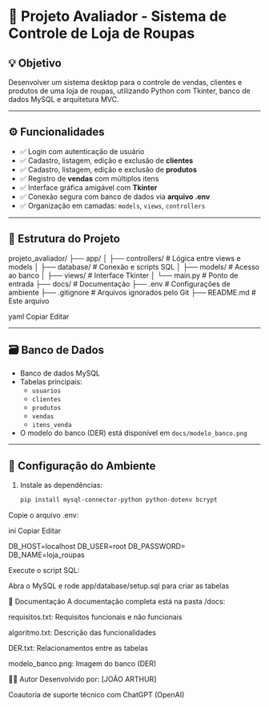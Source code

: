 # 🧾 Projeto Avaliador - Sistema de Controle de Loja de Roupas

## 💡 Objetivo

Desenvolver um sistema desktop para o controle de vendas, clientes e produtos de uma loja de roupas, utilizando Python com Tkinter, banco de dados MySQL e arquitetura MVC.

---

## ⚙️ Funcionalidades

- ✅ Login com autenticação de usuário
- ✅ Cadastro, listagem, edição e exclusão de **clientes**
- ✅ Cadastro, listagem, edição e exclusão de **produtos**
- ✅ Registro de **vendas** com múltiplos itens
- ✅ Interface gráfica amigável com **Tkinter**
- ✅ Conexão segura com banco de dados via **arquivo .env**
- ✅ Organização em camadas: `models`, `views`, `controllers`

---

## 🧱 Estrutura do Projeto

projeto_avaliador/
├── app/
│ ├── controllers/ # Lógica entre views e models
│ ├── database/ # Conexão e scripts SQL
│ ├── models/ # Acesso ao banco
│ ├── views/ # Interface Tkinter
│ └── main.py # Ponto de entrada
├── docs/ # Documentação
├── .env # Configurações de ambiente
├── .gitignore # Arquivos ignorados pelo Git
├── README.md # Este arquivo

yaml
Copiar
Editar

---

## 🗃 Banco de Dados

- Banco de dados MySQL
- Tabelas principais:
  - `usuarios`
  - `clientes`
  - `produtos`
  - `vendas`
  - `itens_venda`
- O modelo do banco (DER) está disponível em `docs/modelo_banco.png`

---

## 🔐 Configuração do Ambiente

1. Instale as dependências:
   ```bash
   pip install mysql-connector-python python-dotenv bcrypt
Copie o arquivo .env:

ini
Copiar
Editar

DB_HOST=localhost
DB_USER=root
DB_PASSWORD=
DB_NAME=loja_roupas

Execute o script SQL:

Abra o MySQL e rode app/database/setup.sql para criar as tabelas

📄 Documentação
A documentação completa está na pasta /docs:

requisitos.txt: Requisitos funcionais e não funcionais

algoritmo.txt: Descrição das funcionalidades

DER.txt: Relacionamentos entre as tabelas

modelo_banco.png: Imagem do banco (DER)

🧑‍💻 Autor
Desenvolvido por: [JOÃO ARTHUR]

Coautoria de suporte técnico com ChatGPT (OpenAI)

